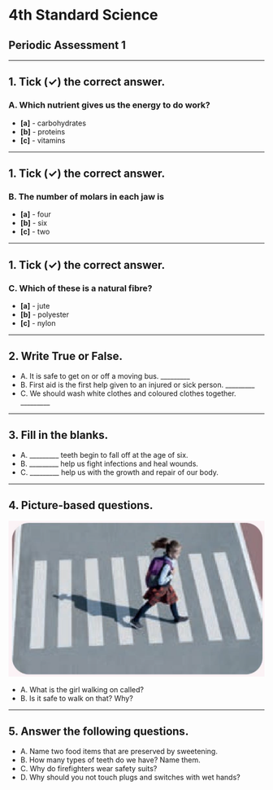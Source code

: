 <!--
marp: true
theme: academic
math: katex
class:
 - invert
-->

# 4th Standard Science
## Periodic Assessment 1
---
<!--header: Periodic Assessment 1
-->

## 1. Tick (✓) the correct answer.
### A. Which nutrient gives us the energy to do work?
- **[a]** - carbohydrates
- **[b]** - proteins
- **[c]** - vitamins

---

## 1. Tick (✓) the correct answer.
### B. The number of molars in each jaw is
- **[a]** - four
- **[b]** - six
- **[c]** - two

---

## 1. Tick (✓) the correct answer.
### C. Which of these is a natural fibre?
- **[a]** - jute
- **[b]** - polyester
- **[c]** - nylon

---

## 2. Write True or False.
- A. It is safe to get on or off a moving bus. _________
- B. First aid is the first help given to an injured or sick person. _________
- C. We should wash white clothes and coloured clothes together. _________

---

## 3. Fill in the blanks.
- A. _________ teeth begin to fall off at the age of six.
- B. _________ help us fight infections and heal wounds.
- C. _________ help us with the growth and repair of our body.

---

## 4. Picture-based questions.
![Image](img/sci-1.png)
- A. What is the girl walking on called?
- B. Is it safe to walk on that? Why?

---

## 5. Answer the following questions.
- A. Name two food items that are preserved by sweetening.
- B. How many types of teeth do we have? Name them.
- C. Why do firefighters wear safety suits?
- D. Why should you not touch plugs and switches with wet hands?
